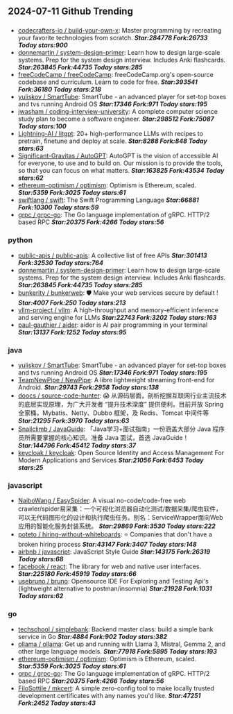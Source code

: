## 2024-07-11 Github Trending

### 
* [codecrafters-io / build-your-own-x](https://github.com/codecrafters-io/build-your-own-x): Master programming by recreating your favorite technologies from scratch. ***Star:284778 Fork:26733 Today stars:900***
* [donnemartin / system-design-primer](https://github.com/donnemartin/system-design-primer): Learn how to design large-scale systems. Prep for the system design interview. Includes Anki flashcards. ***Star:263845 Fork:44735 Today stars:285***
* [freeCodeCamp / freeCodeCamp](https://github.com/freeCodeCamp/freeCodeCamp): freeCodeCamp.org's open-source codebase and curriculum. Learn to code for free. ***Star:393541 Fork:36180 Today stars:218***
* [yuliskov / SmartTube](https://github.com/yuliskov/SmartTube): SmartTube - an advanced player for set-top boxes and tvs running Android OS ***Star:17346 Fork:971 Today stars:195***
* [jwasham / coding-interview-university](https://github.com/jwasham/coding-interview-university): A complete computer science study plan to become a software engineer. ***Star:298512 Fork:75087 Today stars:100***
* [Lightning-AI / litgpt](https://github.com/Lightning-AI/litgpt): 20+ high-performance LLMs with recipes to pretrain, finetune and deploy at scale. ***Star:8288 Fork:848 Today stars:63***
* [Significant-Gravitas / AutoGPT](https://github.com/Significant-Gravitas/AutoGPT): AutoGPT is the vision of accessible AI for everyone, to use and to build on. Our mission is to provide the tools, so that you can focus on what matters. ***Star:163825 Fork:43534 Today stars:62***
* [ethereum-optimism / optimism](https://github.com/ethereum-optimism/optimism): Optimism is Ethereum, scaled. ***Star:5359 Fork:3025 Today stars:61***
* [swiftlang / swift](https://github.com/swiftlang/swift): The Swift Programming Language ***Star:66881 Fork:10300 Today stars:59***
* [grpc / grpc-go](https://github.com/grpc/grpc-go): The Go language implementation of gRPC. HTTP/2 based RPC ***Star:20375 Fork:4266 Today stars:56***

### python
* [public-apis / public-apis](https://github.com/public-apis/public-apis): A collective list of free APIs ***Star:301413 Fork:32530 Today stars:764***
* [donnemartin / system-design-primer](https://github.com/donnemartin/system-design-primer): Learn how to design large-scale systems. Prep for the system design interview. Includes Anki flashcards. ***Star:263845 Fork:44735 Today stars:285***
* [bunkerity / bunkerweb](https://github.com/bunkerity/bunkerweb): 🛡️ Make your web services secure by default ! ***Star:4007 Fork:250 Today stars:213***
* [vllm-project / vllm](https://github.com/vllm-project/vllm): A high-throughput and memory-efficient inference and serving engine for LLMs ***Star:22743 Fork:3202 Today stars:163***
* [paul-gauthier / aider](https://github.com/paul-gauthier/aider): aider is AI pair programming in your terminal ***Star:13137 Fork:1252 Today stars:95***

### java
* [yuliskov / SmartTube](https://github.com/yuliskov/SmartTube): SmartTube - an advanced player for set-top boxes and tvs running Android OS ***Star:17346 Fork:971 Today stars:195***
* [TeamNewPipe / NewPipe](https://github.com/TeamNewPipe/NewPipe): A libre lightweight streaming front-end for Android. ***Star:29743 Fork:2958 Today stars:138***
* [doocs / source-code-hunter](https://github.com/doocs/source-code-hunter): 😱 从源码层面，剖析挖掘互联网行业主流技术的底层实现原理，为广大开发者 “提升技术深度” 提供便利。目前开放 Spring 全家桶，Mybatis、Netty、Dubbo 框架，及 Redis、Tomcat 中间件等 ***Star:21295 Fork:3970 Today stars:63***
* [Snailclimb / JavaGuide](https://github.com/Snailclimb/JavaGuide): 「Java学习+面试指南」一份涵盖大部分 Java 程序员所需要掌握的核心知识。准备 Java 面试，首选 JavaGuide！ ***Star:144796 Fork:45412 Today stars:37***
* [keycloak / keycloak](https://github.com/keycloak/keycloak): Open Source Identity and Access Management For Modern Applications and Services ***Star:21056 Fork:6453 Today stars:25***

### javascript
* [NaiboWang / EasySpider](https://github.com/NaiboWang/EasySpider): A visual no-code/code-free web crawler/spider易采集：一个可视化浏览器自动化测试/数据采集/爬虫软件，可以无代码图形化的设计和执行爬虫任务。别名：ServiceWrapper面向Web应用的智能化服务封装系统。 ***Star:29869 Fork:3530 Today stars:222***
* [poteto / hiring-without-whiteboards](https://github.com/poteto/hiring-without-whiteboards): ⭐️ Companies that don't have a broken hiring process ***Star:43147 Fork:3407 Today stars:148***
* [airbnb / javascript](https://github.com/airbnb/javascript): JavaScript Style Guide ***Star:143175 Fork:26319 Today stars:68***
* [facebook / react](https://github.com/facebook/react): The library for web and native user interfaces. ***Star:225180 Fork:45919 Today stars:66***
* [usebruno / bruno](https://github.com/usebruno/bruno): Opensource IDE For Exploring and Testing Api's (lightweight alternative to postman/insomnia) ***Star:21928 Fork:1031 Today stars:62***

### go
* [techschool / simplebank](https://github.com/techschool/simplebank): Backend master class: build a simple bank service in Go ***Star:4884 Fork:902 Today stars:382***
* [ollama / ollama](https://github.com/ollama/ollama): Get up and running with Llama 3, Mistral, Gemma 2, and other large language models. ***Star:77918 Fork:5895 Today stars:193***
* [ethereum-optimism / optimism](https://github.com/ethereum-optimism/optimism): Optimism is Ethereum, scaled. ***Star:5359 Fork:3025 Today stars:61***
* [grpc / grpc-go](https://github.com/grpc/grpc-go): The Go language implementation of gRPC. HTTP/2 based RPC ***Star:20375 Fork:4266 Today stars:56***
* [FiloSottile / mkcert](https://github.com/FiloSottile/mkcert): A simple zero-config tool to make locally trusted development certificates with any names you'd like. ***Star:47251 Fork:2452 Today stars:43***
